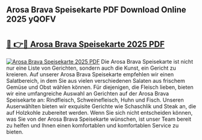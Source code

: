 ## Arosa Brava Speisekarte PDF Download Online 2025 yQOFV

# <h2><a href="http://gcbka3.nevu.top/?p=Arosa+Brava+Speisekarte">🔗 👉🔴 Arosa Brava Speisekarte 2025 PDF</a></h2>

[![Arosa Brava Speisekarte 2025 PDF](https://i.imgur.com/dBaPXMq.png)](http://gcbka3.nevu.top/?p=Arosa+Brava+Speisekarte)
Die Arosa Brava Speisekarte ist nicht nur eine Liste von Gerichten, sondern auch die Kunst, ein Gericht zu kreieren. Auf unserer Arosa Brava Speisekarte empfehlen wir einen Salatbereich, in dem Sie aus vielen verschiedenen Salaten aus frischem Gemüse und Obst wählen können. Für diejenigen, die Fleisch lieben, bieten wir eine umfangreiche Auswahl an Gerichten auf der Arosa Brava Speisekarte an: Rindfleisch, Schweinefleisch, Huhn und Fisch. Unseren Auserwählten bieten wir exquisite Gerichte wie Schaschlik und Steak an, die auf Holzkohle zubereitet werden. Wenn Sie sich nicht entscheiden können, was Sie von der Arosa Brava Speisekarte wünschen, ist unser Team bereit zu helfen und Ihnen einen komfortablen und komfortablen Service zu bieten.
